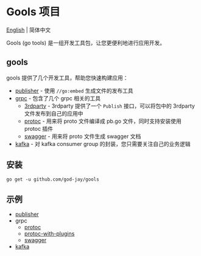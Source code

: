 # Gools 项目

[English](README.md) | 简体中文

Gools (go tools) 是一组开发工具包，让您更便利地进行应用开发。

## gools

gools 提供了几个开发工具，帮助您快速构建应用：

- [publisher](publisher) - 使用 `//go:embed` 生成文件的发布工具
- [grpc](grpc) - 包含了几个 grpc 相关的工具
    - [3rdparty](grpc/3rdparty) - 3rdparty 提供了一个 `Publish` 接口，可以将包中的 3rdparty 文件发布到自己的应用中
    - [protoc](grpc/protoc) - 用来将 proto 文件编译成 pb.go 文件，同时支持安装使用 protoc 插件
    - [swagger](grpc/swagger) - 用来将 proto 文件生成 swagger 文档
- [kafka](kafka) - 对 kafka consumer group 的封装，您只需要关注自己的业务逻辑

## 安装

`go get -u github.com/god-jay/gools`

## 示例

- [publisher](_examples/publisher)
- grpc
    - [protoc](_examples/gen-proto)
    - [protoc-with-plugins](_examples/gen-proto-with-plugins)
    - [swagger](_examples/gen-swagger)
- [kafka](_examples/kafka)
